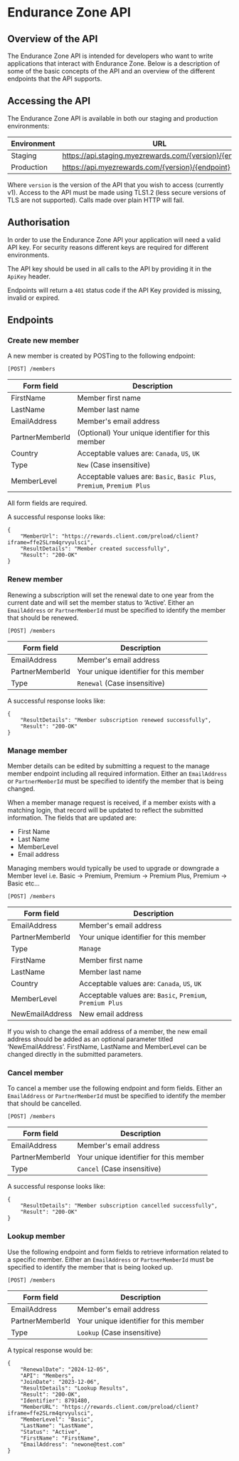 # Endurance Zone API

## Overview of the API

The Endurance Zone API is intended for developers who want to write applications that interact with Endurance Zone. Below is a description of some of the basic concepts of the API and an overview of the different endpoints that the API supports.

## Accessing the API

The Endurance Zone API is available in both our staging and production environments:

| Environment       | URL													   |
| ----------        | -------------											   |  
| Staging           | https://api.staging.myezrewards.com/{version}/{endpoint} |
| Production        | https://api.myezrewards.com/{version}/{endpoint}         |

Where ```version``` is the version of the API that you wish to access (currently v1). Access to the API must be made using TLS1.2 (less secure versions of TLS are not supported). Calls made over plain HTTP will fail.

## Authorisation

In order to use the Endurance Zone API your application will need a valid API key. For security reasons different keys are required for different environments.

The API key should be used in all calls to the API by providing it in the ```ApiKey``` header.

Endpoints will return a ```401``` status code if the API Key provided is missing, invalid or expired.  

## Endpoints

### Create new member

A new member is created by POSTing to the following endpoint: 

```[POST] /members```

| Form field        | Description															                  |
| ----------        | -------------															                  |
| FirstName         | Member first name														                  |
| LastName          | Member last name                                                                        |
| EmailAddress      | Member's email address												                  |
| PartnerMemberId   | (Optional) Your unique identifier for this member	                                      |
| Country           | Acceptable values are: ```Canada```, ```US```, ```UK```				                  |
| Type              | ```New```	(Case insensitive)							                                  |
| MemberLevel       | Acceptable values are: ```Basic```, ```Basic Plus```, ```Premium```, ```Premium Plus``` |

All form fields are required.

A successful response looks like:
```
{
    "MemberUrl": "https://rewards.client.com/preload/client?iframe=ffe2SLrm4qrvyulsci",
    "ResultDetails": "Member created successfully",
    "Result": "200-OK"
}
```

### Renew member

Renewing a subscription will set the renewal date to one year from the current date and will set the member status to ‘Active’. Either an ```EmailAddress``` or ```PartnerMemberId``` must be specified to identify the member that should be renewed.

```[POST] /members```

| Form field        | Description															|
| ----------        | -------------															|
| EmailAddress      | Member's email address												|
| PartnerMemberId   | Your unique identifier for this member	                            |
| Type              | ```Renewal```	(Case insensitive)										|

A successful response looks like: 

```
{
    "ResultDetails": "Member subscription renewed successfully",
    "Result": "200-OK"
}
```

### Manage member

Member details can be edited by submitting a request to the manage member endpoint including all required information. Either an ```EmailAddress``` or ```PartnerMemberId``` must be specified to identify the member that is being changed.

When a member manage request is received, if a member exists with a matching login, that record will be updated to reflect the submitted information. The fields that are updated are: 
- First Name 
- Last Name 
- MemberLevel
- Email address
  
Managing members would typically be used to upgrade or downgrade a Member level i.e. Basic -> Premium, Premium -> Premium Plus, Premium -> Basic etc… 

```[POST] /members```

| Form field      | Description															|
| ----------      | -------------														|
| EmailAddress    | Member's email address												|
| PartnerMemberId | Your unique identifier for this member	                |
| Type            | ```Manage```														|
| FirstName       | Member first name							    					|
| LastName        | Member last name                                                    |
| Country         | Acceptable values are: ```Canada```, ```US```, ```UK```				|
| MemberLevel     | Acceptable values are: ```Basic```, ```Premium```, ```Premium Plus``` |
| NewEmailAddress | New email address                                                   |

If you wish to change the email address of a member, the new email address should be added as an optional parameter titled ‘NewEmailAddress’. FirstName, LastName and MemberLevel can be changed directly in the submitted parameters.

### Cancel member

To cancel a member use the following endpoint and form fields. Either an ```EmailAddress``` or ```PartnerMemberId``` must be specified to identify the member that should be cancelled.

```[POST] /members```

| Form field        | Description															|
| ----------        | -------------															|
| EmailAddress      | Member's email address												|
| PartnerMemberId   | Your unique identifier for this member	                            |
| Type              | ```Cancel``` (Case insensitive)       								|

A successful response looks like: 

```
{
    "ResultDetails": "Member subscription cancelled successfully",
    "Result": "200-OK"
}
```

### Lookup member

Use the following endpoint and form fields to retrieve information related to a specific member. Either an ```EmailAddress``` or ```PartnerMemberId``` must be specified to identify the member that is being looked up.

```[POST] /members```

| Form field        | Description															|
| ----------        | -------------															|
| EmailAddress      | Member's email address												|
| PartnerMemberId   | Your unique identifier for this member	                            |
| Type              | ```Lookup```	(Case insensitive)										|

A typical response would be:
```
{
    "RenewalDate": "2024-12-05",
    "API": "Members",
    "JoinDate": "2023-12-06",
    "ResultDetails": "Lookup Results",
    "Result": "200-OK",
    "Identifier": 8791480,
    "MemberURL": "https://rewards.client.com/preload/client?iframe=ffe2SLrm4qrvyulsci",
    "MemberLevel": "Basic",
    "LastName": "LastName",
    "Status": "Active",
    "FirstName": "FirstName",
    "EmailAddress": "newone@test.com"
}
```
